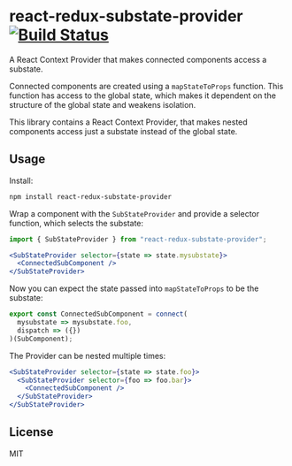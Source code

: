 # react-redux-substate-provider [![Build Status](https://travis-ci.org/joernb/react-redux-substate-provider.svg?branch=master)](https://travis-ci.org/joernb/react-redux-substate-provider)

A React Context Provider that makes connected components access a substate.

Connected components are created using a `mapStateToProps` function. This function has access to the global state, which makes it dependent on the structure of the global state and weakens isolation.

This library contains a React Context Provider, that makes nested components access just a substate instead of the global state.

## Usage

Install:
```sh
npm install react-redux-substate-provider
```

Wrap a component with the `SubStateProvider` and provide a selector function, which selects the substate:
```jsx
import { SubStateProvider } from "react-redux-substate-provider";

<SubStateProvider selector={state => state.mysubstate}>
  <ConnectedSubComponent />
</SubStateProvider>
```

Now you can expect the state passed into `mapStateToProps` to be the substate:
```js
export const ConnectedSubComponent = connect(
  mysubstate => mysubstate.foo,
  dispatch => ({})
)(SubComponent);
```

The Provider can be nested multiple times:
```jsx
<SubStateProvider selector={state => state.foo}>
  <SubStateProvider selector={foo => foo.bar}>
    <ConnectedSubComponent />
  </SubStateProvider>
</SubStateProvider>
```

## License

MIT
